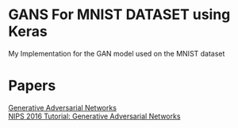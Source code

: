 # GANS For MNIST DATASET using Keras

My Implementation for the GAN model used on the MNIST dataset

# Papers
[Generative Adversarial Networks](https://arxiv.org/abs/1406.2661)  
[NIPS 2016 Tutorial: Generative Adversarial Networks](https://arxiv.org/abs/1701.00160)  



